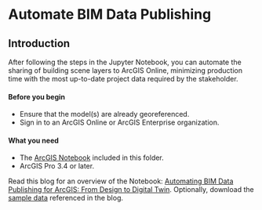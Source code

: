 # Automate BIM Data Publishing
## Introduction
After following the steps in the Jupyter Notebook, you can automate the sharing of building scene layers to ArcGIS Online, minimizing production time with the most up-to-date project data required by the stakeholder.

#### Before you begin

- Ensure that the model(s) are already georeferenced.
- Sign in to an ArcGIS Online or ArcGIS Enterprise organization.

#### What you need

- The [ArcGIS Notebook](Blog_Automation_BIM_To_BSLPK_1.ipynb) included in this folder.
- ArcGIS Pro 3.4 or later.


Read this blog for an overview of the Notebook: [Automating BIM Data Publishing for ArcGIS: From Design to Digital Twin](https://www.esri.com/arcgis-blog/products/arcgis-online/aec/automating-bim-data-publishing-for-arcgis-from-design-to-digital-twin). Optionally, download the [sample data](https://www.arcgis.com/home/item.html?id=46dec36f758b45bba7fb195529faf17f) referenced in the blog. 
